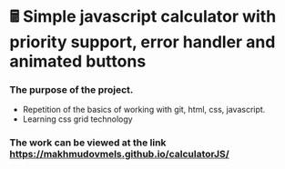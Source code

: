 # 🖩 Simple javascript calculator with priority support, error handler and animated buttons
### The purpose of the project.
- Repetition of the basics of working with git, html, css, javascript.
- Learning css grid technology
### The work can be viewed at the link https://makhmudovmels.github.io/calculatorJS/
